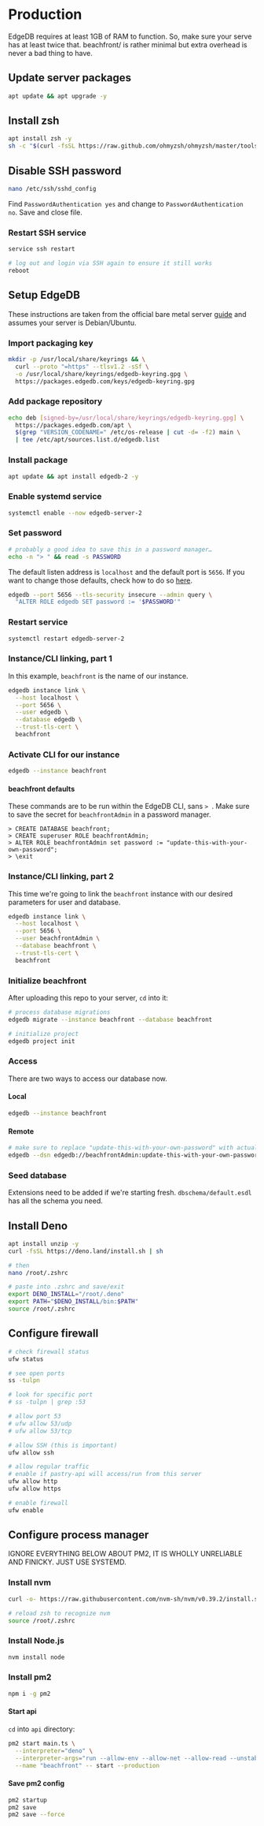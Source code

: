 # Production

EdgeDB requires at least 1GB of RAM to function. So, make sure your serve has at least twice that. beachfront/ is rather minimal but extra overhead is never a bad thing to have.



## Update server packages

```sh
apt update && apt upgrade -y
```



## Install zsh

```sh
apt install zsh -y
sh -c "$(curl -fsSL https://raw.github.com/ohmyzsh/ohmyzsh/master/tools/install.sh)"
```



## Disable SSH password

```sh
nano /etc/ssh/sshd_config
```

Find `PasswordAuthentication yes` and change to `PasswordAuthentication no`. Save and close file.

### Restart SSH service

```sh
service ssh restart

# log out and login via SSH again to ensure it still works
reboot
```



## Setup EdgeDB

These instructions are taken from the official bare metal server [guide](https://www.edgedb.com/docs/guides/deployment/bare_metal) and assumes your server is Debian/Ubuntu.

### Import packaging key

```sh
mkdir -p /usr/local/share/keyrings && \
  curl --proto "=https" --tlsv1.2 -sSf \
  -o /usr/local/share/keyrings/edgedb-keyring.gpg \
  https://packages.edgedb.com/keys/edgedb-keyring.gpg
```

### Add package repository

```sh
echo deb [signed-by=/usr/local/share/keyrings/edgedb-keyring.gpg] \
  https://packages.edgedb.com/apt \
  $(grep "VERSION_CODENAME=" /etc/os-release | cut -d= -f2) main \
  | tee /etc/apt/sources.list.d/edgedb.list
```

### Install package

```sh
apt update && apt install edgedb-2 -y
```

### Enable systemd service

```sh
systemctl enable --now edgedb-server-2
```

### Set password

```sh
# probably a good idea to save this in a password manager…
echo -n "> " && read -s PASSWORD
```

The default listen address is `localhost` and the default port is `5656`. If you want to change those defaults, check how to do so [here](https://www.edgedb.com/docs/guides/deployment/bare_metal#set-a-password).

```sh
edgedb --port 5656 --tls-security insecure --admin query \
  "ALTER ROLE edgedb SET password := '$PASSWORD'"
```

### Restart service

```sh
systemctl restart edgedb-server-2
```

### Instance/CLI linking, part 1

In this example, `beachfront` is the name of our instance.

```sh
edgedb instance link \
  --host localhost \
  --port 5656 \
  --user edgedb \
  --database edgedb \
  --trust-tls-cert \
  beachfront
```

### Activate CLI for our instance

```sh
edgedb --instance beachfront
```

#### beachfront defaults

These commands are to be run within the EdgeDB CLI, sans `> `. Make sure to save the secret for `beachfrontAdmin` in a password manager.

```
> CREATE DATABASE beachfront;
> CREATE superuser ROLE beachfrontAdmin;
> ALTER ROLE beachfrontAdmin set password := "update-this-with-your-own-password";
> \exit
```

### Instance/CLI linking, part 2

This time we're going to link the `beachfront` instance with our desired parameters for user and database.

```sh
edgedb instance link \
  --host localhost \
  --port 5656 \
  --user beachfrontAdmin \
  --database beachfront \
  --trust-tls-cert \
  beachfront
```

### Initialize beachfront

After uploading this repo to your server, `cd` into it:

```sh
# process database migrations
edgedb migrate --instance beachfront --database beachfront

# initialize project
edgedb project init
```

### Access

There are two ways to access our database now.

#### Local

```sh
edgedb --instance beachfront
```

#### Remote

```sh
# make sure to replace "update-this-with-your-own-password" with actual password
edgedb --dsn edgedb://beachfrontAdmin:update-this-with-your-own-password@localhost:5656/beachfront --tls-security insecure
```

### Seed database

Extensions need to be added if we're starting fresh. `dbschema/default.esdl` has all the schema you need.



## Install Deno

```sh
apt install unzip -y
curl -fsSL https://deno.land/install.sh | sh

# then
nano /root/.zshrc

# paste into .zshrc and save/exit
export DENO_INSTALL="/root/.deno"
export PATH="$DENO_INSTALL/bin:$PATH"
source /root/.zshrc
```



## Configure firewall

```sh
# check firewall status
ufw status

# see open ports
ss -tulpn

# look for specific port
# ss -tulpn | grep :53

# allow port 53
# ufw allow 53/udp
# ufw allow 53/tcp

# allow SSH (this is important)
ufw allow ssh

# allow regular traffic
# enable if pastry-api will access/run from this server
ufw allow http
ufw allow https

# enable firewall
ufw enable
```



## Configure process manager

IGNORE EVERYTHING BELOW ABOUT PM2, IT IS WHOLLY UNRELIABLE AND FINICKY. JUST USE SYSTEMD.

### Install nvm

```sh
curl -o- https://raw.githubusercontent.com/nvm-sh/nvm/v0.39.2/install.sh | bash

# reload zsh to recognize nvm
source /root/.zshrc
```

### Install Node.js

```sh
nvm install node
```

### Install pm2

```sh
npm i -g pm2
```

#### Start api

`cd` into `api` directory:

```sh
pm2 start main.ts \
  --interpreter="deno" \
  --interpreter-args="run --allow-env --allow-net --allow-read --unstable --no-prompt" \
  --name "beachfront" -- start --production
```

#### Save pm2 config

```sh
pm2 startup
pm2 save
pm2 save --force
```
